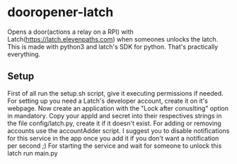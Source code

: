 # dooropener-latch
Opens a door(actions a relay on a RPI) with Latch(https://latch.elevenpaths.com) when someones unlocks the latch.
This is made with python3 and latch's SDK for python.
That's practically everything.
## Setup
First of all run the setup.sh script, give it  executing permissions if needed.
For setting up you need a Latch's developer account, create it on it's webpage.
Now create an application with the "Lock after conuslting" option in mandatory.
Copy your appId and secret into their respectives strings in the file config/latch.py, create it if it doesn't exist.
For adding or removing accounts use the accountAdder script. I suggest you to disable notifications for this service in the app once you add it if you don't want a notification per second ;)
For starting the service and wait for someone to unlock this latch run main.py
